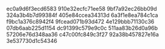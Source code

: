 ec0a9d6f3ecd6583
910e32ecfc71ee58
9bf7a92ec26bb09d
324a3b4b7d99384f
405e84ccea34313d
6a3f1e8ea784c1ca
f9bc1a376c8942f4
9fcead071b93d472
4e129bbb71130c36
07db6aab225d1154
dc91399c579e9c0c
511aa83b26d0a96b
57206e76d348aa36
c47c00fc849c3f27
92a38b457827e16a
3e537730d1c54346
